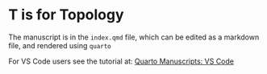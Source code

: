 # T is for Topology

The manuscript is in the `index.qmd` file, which can be edited as a markdown file, and rendered using `quarto`

For VS Code users see the tutorial at: [Quarto Manuscripts: VS Code](https://quarto.org/docs/manuscripts/authoring/vscode.html)